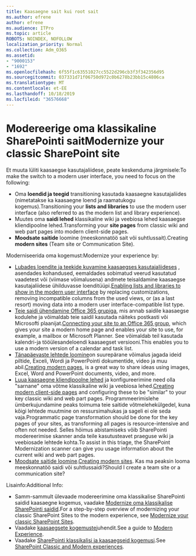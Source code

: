 ```yaml
---
title: Kaasaegne sait kui root sait
ms.author: efrene
author: efrene
ms.audience: ITPro
ms.topic: article
ROBOTS: NOINDEX, NOFOLLOW
localization_priority: Normal
ms.collection: Adm_O365
ms.assetid:
- "9000153"
- "1692"
ms.openlocfilehash: 6f55f1c63551027cc5522d296cb3f3f342356d95
ms.sourcegitcommit: 037331d71f06750d972c0b6278b23bb15c4806ca
ms.translationtype: MT
ms.contentlocale: et-EE
ms.lasthandoff: 10/18/2019
ms.locfileid: "36576668"
---
```

# <a name="modernize-your-classic-sharepoint-site"></a><span data-ttu-id="1ff90-102">Modereerige oma klassikaline SharePointi sait</span><span class="sxs-lookup"><span data-stu-id="1ff90-102">Modernize your classic SharePoint site</span></span>

<span data-ttu-id="1ff90-103">Et muuta lüliti kaasaegse kasutajaliidese, peate keskenduma järgmisele:</span><span class="sxs-lookup"><span data-stu-id="1ff90-103">To make the switch to a modern user interface, you need to focus on the following:</span></span>

- <span data-ttu-id="1ff90-104">Oma **loendid ja teegid** transitioning kasutada kaasaegne kasutajaliides (nimetatakse ka kaasaegne loend ja raamatukogu kogemus).</span><span class="sxs-lookup"><span data-stu-id="1ff90-104">Transitioning your **lists and libraries** to use the modern user interface (also referred to as the modern list and library experience).</span></span>
- <span data-ttu-id="1ff90-105">Muutes oma **saidi lehed** klassikaline wiki ja veebiosa lehed kaasaegse kliendipoolne lehed.</span><span class="sxs-lookup"><span data-stu-id="1ff90-105">Transforming your **site pages** from classic wiki and web part pages into modern client-side pages.</span></span>
- <span data-ttu-id="1ff90-106">**Moodsate saitide** loomine (meeskonnatöö sait või suhtlussait).</span><span class="sxs-lookup"><span data-stu-id="1ff90-106">Creating **modern sites** (Team site or Communication Site).</span></span>

<span data-ttu-id="1ff90-107">Moderniseerida oma kogemust:</span><span class="sxs-lookup"><span data-stu-id="1ff90-107">Modernize your experience by:</span></span>
- <span data-ttu-id="1ff90-108">[Lubades loendite ja teekide kuvamine kaasaegses kasutajaliideses](https://docs.microsoft.com/sharepoint/dev/transform/modernize-userinterface-lists-and-libraries) , asendades kohandused, eemaldades sobimatud veerud kasutatud vaadetest või (viimase võimalusena) andmete teisaldamine kaasaegse kasutajaliidese ühilduvasse loenditüüpi.</span><span class="sxs-lookup"><span data-stu-id="1ff90-108">[Enabling lists and libraries to show in the modern user interface](https://docs.microsoft.com/sharepoint/dev/transform/modernize-userinterface-lists-and-libraries) by replacing customizations, removing incompatible columns from the used views, or (as a last resort) moving data into a modern user interface-compatible list type.</span></span>
- <span data-ttu-id="1ff90-109">[Teie saidi ühendamine Office 365 grupiga](https://docs.microsoft.com/sharepoint/dev/transform/modernize-connect-to-office365-group), mis annab saidile kaasaegse kodulehe ja võimaldab teie saidil kasutada näiteks postkasti või Microsofti plaanijat.</span><span class="sxs-lookup"><span data-stu-id="1ff90-109">[Connecting your site to an Office 365 group](https://docs.microsoft.com/sharepoint/dev/transform/modernize-connect-to-office365-group), which gives your site a modern home page and enables your site to use, for example, a mailbox or Microsoft Planner.</span></span> <span data-ttu-id="1ff90-110">See võimaldab teil kasutada kalendri-ja tööülesandeloendi kaasaegset versiooni.</span><span class="sxs-lookup"><span data-stu-id="1ff90-110">This enables you to use a modern version of a calendar and task list.</span></span>
- <span data-ttu-id="1ff90-111">[Tänapäevaste lehtede loomine](https://support.office.com/article/create-and-use-modern-pages-on-a-sharepoint-site-b3d46deb-27a6-4b1e-87b8-df851e503dec)on suurepärane võimalus jagada ideid piltide, Exceli, Wordi ja PowerPointi dokumentide, video ja muu abil.</span><span class="sxs-lookup"><span data-stu-id="1ff90-111">[Creating modern pages](https://support.office.com/article/create-and-use-modern-pages-on-a-sharepoint-site-b3d46deb-27a6-4b1e-87b8-df851e503dec), is a great way to share ideas using images, Excel, Word and PowerPoint documents, video, and more.</span></span>
- <span data-ttu-id="1ff90-112">[Luua kaasaegne kliendipoolne lehed](https://docs.microsoft.com/sharepoint/dev/transform/modernize-userinterface-site-pages) ja konfigureerimine need olla "sarnane" oma võtme klassikaline wiki ja veebiosa lehed.</span><span class="sxs-lookup"><span data-stu-id="1ff90-112">[Creating modern client-side pages](https://docs.microsoft.com/sharepoint/dev/transform/modernize-userinterface-site-pages) and configuring these to be "similar" to your key classic wiki and web part pages.</span></span> <span data-ttu-id="1ff90-113">Programmeerimislehe ümberkujundamine peaks toimuma teie saitide võtmelehekülgedel, kuna kõigi lehtede muutmine on ressursimahukas ja sageli ei ole seda vaja.</span><span class="sxs-lookup"><span data-stu-id="1ff90-113">Programmatic page transformation should be done for the key pages of your sites, as transforming all pages is resource-intensive and often not needed.</span></span> <span data-ttu-id="1ff90-114">Selles hõimus abistamiseks võib SharePointi modereerimise skanner anda teile kasutusteavet praeguse wiki ja veebiosade lehtede kohta.</span><span class="sxs-lookup"><span data-stu-id="1ff90-114">To assist in this triage, the SharePoint Modernization scanner can give you usage information about the current wiki and web part pages.</span></span>
- <span data-ttu-id="1ff90-115">[Moodsate saitide loomine](https://support.office.com/article/create-a-team-site-in-sharepoint-ef10c1e7-15f3-42a3-98aa-b5972711777d).</span><span class="sxs-lookup"><span data-stu-id="1ff90-115">[Creating modern sites](https://support.office.com/article/create-a-team-site-in-sharepoint-ef10c1e7-15f3-42a3-98aa-b5972711777d).</span></span> <span data-ttu-id="1ff90-116">Kas ma peaksin looma meeskonnatöö saidi või suhtlussaidi?</span><span class="sxs-lookup"><span data-stu-id="1ff90-116">Should I create a team site or a communication site?</span></span>

<span data-ttu-id="1ff90-117">Lisainfo:</span><span class="sxs-lookup"><span data-stu-id="1ff90-117">Additional Info:</span></span> 
- <span data-ttu-id="1ff90-118">Samm-sammult ülevaade modereerimine oma klassikalise SharePointi saidid kaasaegne kogemus, vaadake [Modernize oma klassikalise SharePointi saidid](https://docs.microsoft.com/sharepoint/dev/transform/modernize-classic-sites).</span><span class="sxs-lookup"><span data-stu-id="1ff90-118">For a step-by-step overview of modernizing your classic SharePoint Sites to the modern experience, see [Modernize your classic SharePoint Sites](https://docs.microsoft.com/sharepoint/dev/transform/modernize-classic-sites).</span></span>
- <span data-ttu-id="1ff90-119">Vaadake [kaasaegsete kogemuste](https://docs.microsoft.com/sharepoint/guide-to-sharepoint-modern-experience)juhendit.</span><span class="sxs-lookup"><span data-stu-id="1ff90-119">See a guide to [Modern Experience](https://docs.microsoft.com/sharepoint/guide-to-sharepoint-modern-experience).</span></span>
- <span data-ttu-id="1ff90-120">Vaadake [SharePointi klassikalisi ja kaasaegseid kogemusi](https://support.office.com/article/sharepoint-classic-and-modern-experiences-5725c103-505d-4a6e-9350-300d3ec7d73f).</span><span class="sxs-lookup"><span data-stu-id="1ff90-120">See [SharePoint Classic and Modern experiences](https://support.office.com/article/sharepoint-classic-and-modern-experiences-5725c103-505d-4a6e-9350-300d3ec7d73f).</span></span> 




